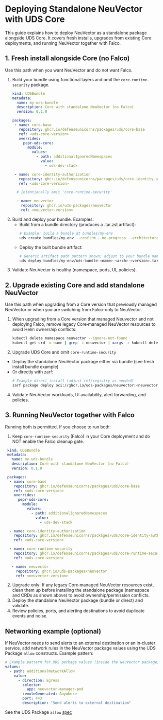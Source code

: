# Deploying Standalone NeuVector with UDS Core

This guide explains how to deploy NeuVector as a standalone package alongside UDS Core. It covers fresh installs, upgrades from existing Core deployments, and running NeuVector together with Falco.

## 1. Fresh install alongside Core (no Falco)
Use this path when you want NeuVector and do not want Falco.

1. Build your bundle using functional layers and omit the `core-runtime-security` package.
   ```yaml
   kind: UDSBundle
   metadata:
     name: my-uds-bundle
     description: Core with standalone NeuVector (no Falco)
     version: 0.1.0

   packages:
    - name: core-base
      repository: ghcr.io/defenseunicorns/packages/uds/core-base
      ref: <uds-core-version>
      overrides:
        pepr-uds-core:
          module:
            values:
              - path: additionalIgnoredNamespaces
                value:
                  - uds-dev-stack

    - name: core-identity-authorization
      repository: ghcr.io/defenseunicorns/packages/uds/core-identity-authorization
      ref: <uds-core-version>

     # Intentionally omit 'core-runtime-security'

     - name: neuvector
       repository: ghcr.io/uds-packages/neuvector
       ref: <neuvector-version>
   ```
2. Build and deploy your bundle. Examples:
   - Build from a bundle directory (produces a .tar.zst artifact):
     ```bash
     # Example: build a bundle at bundles/my-env
     uds create bundles/my-env --confirm --no-progress --architecture=${ZARF_ARCHITECTURE}
     ```
   - Deploy the built bundle artifact:
     ```bash
     # Generic artifact path pattern shown; adjust to your bundle name/version
     uds deploy bundles/my-env/uds-bundle-<name>-<arch>-<version>.tar.zst --confirm --no-progress
     ```
3. Validate NeuVector is healthy (namespace, pods, UI, policies).

## 2. Upgrade existing Core and add standalone NeuVector
Use this path when upgrading from a Core version that previously managed NeuVector or when you are switching from Falco-only to NeuVector.

1. When upgrading from a Core version that managed Neuvector and not deploying Falco, remove legacy Core‑managed NeuVector resources to avoid Helm ownership conflicts:
   ```bash
   kubectl delete namespace neuvector --ignore-not-found
   kubectl get crd -o name | grep -i neuvector | xargs -r kubectl delete
   ```
2. Upgrade UDS Core and omit `core-runtime-security`
  - Deploy the standalone NeuVector package either via bundle (see fresh install bundle example)
  - Or directly with zarf:
    ```bash
    # Example direct install (adjust ref/registry as needed)
    zarf package deploy oci://ghcr.io/uds-packages/neuvector:<neuvector-version>
    ```
4. Validate NeuVector workloads, UI availability, alert forwarding, and policies.

## 3. Running NeuVector together with Falco
Running both is permitted. If you choose to run both:

1. Keep `core-runtime-security` (Falco) in your Core deployment and do NOT enable the Falco cleanup gate.
  ```yaml
   kind: UDSBundle
   metadata:
     name: my-uds-bundle
     description: Core with standalone NeuVector (no Falco)
     version: 0.1.0

   packages:
    - name: core-base
      repository: ghcr.io/defenseunicorns/packages/uds/core-base
      ref: <uds-core-version>
      overrides:
        pepr-uds-core:
          module:
            values:
              - path: additionalIgnoredNamespaces
                value:
                  - uds-dev-stack

    - name: core-identity-authorization
      repository: ghcr.io/defenseunicorns/packages/uds/core-identity-authorization
      ref: <uds-core-version>

    - name: core-runtime-security
      repository: ghcr.io/defenseunicorns/packages/uds/core-runtime-security
      ref: <uds-core-version>

     - name: neuvector
       repository: ghcr.io/uds-packages/neuvector
       ref: <neuvector-version>
  ```
2. Upgrade only: If any legacy Core‑managed NeuVector resources exist, clean them up before installing the standalone package (namespace and CRDs as shown above) to avoid ownership/permission conflicts.
3. Deploy the standalone NeuVector package (bundle or direct) and validate.
4. Review policies, ports, and alerting destinations to avoid duplicate events and noise.

## Networking example (optional)
If NeuVector needs to send alerts to an external destination or an in‑cluster service, add network rules in the NeuVector package values using the UDS Package `allow` constructs. Example pattern:

```yaml
# Example pattern for UDS package values (inside the NeuVector package)
values:
  - path: additionalNetworkAllow
    value:
      - direction: Egress
        selector:
          app: neuvector-manager-pod
        remoteGenerated: Anywhere
        port: 443
        description: "Send alerts to external destination"
```

See the UDS Package `allow` [spec](https://uds.defenseunicorns.com/reference/configuration/custom-resources/packages-v1alpha1-cr/#allow)
